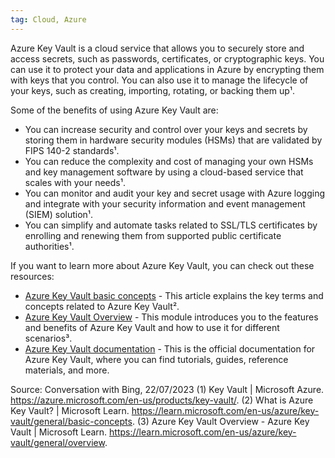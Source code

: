 ```yaml
---
tag: Cloud, Azure
---
```

Azure Key Vault is a cloud service that allows you to securely store and access secrets, such as passwords, certificates, or cryptographic keys. You can use it to protect your data and applications in Azure by encrypting them with keys that you control. You can also use it to manage the lifecycle of your keys, such as creating, importing, rotating, or backing them up¹.

Some of the benefits of using Azure Key Vault are:

- You can increase security and control over your keys and secrets by storing them in hardware security modules (HSMs) that are validated by FIPS 140-2 standards¹.
- You can reduce the complexity and cost of managing your own HSMs and key management software by using a cloud-based service that scales with your needs¹.
- You can monitor and audit your key and secret usage with Azure logging and integrate with your security information and event management (SIEM) solution¹.
- You can simplify and automate tasks related to SSL/TLS certificates by enrolling and renewing them from supported public certificate authorities¹.

If you want to learn more about Azure Key Vault, you can check out these resources:

- [Azure Key Vault basic concepts](https://learn.microsoft.com/en-us/azure/key-vault/general/basic-concepts) - This article explains the key terms and concepts related to Azure Key Vault².
- [Azure Key Vault Overview](https://learn.microsoft.com/en-us/azure/key-vault/general/overview) - This module introduces you to the features and benefits of Azure Key Vault and how to use it for different scenarios³.
- [Azure Key Vault documentation](https://docs.microsoft.com/en-us/azure/key-vault/) - This is the official documentation for Azure Key Vault, where you can find tutorials, guides, reference materials, and more.

Source: Conversation with Bing, 22/07/2023
(1) Key Vault | Microsoft Azure. https://azure.microsoft.com/en-us/products/key-vault/.
(2) What is Azure Key Vault? | Microsoft Learn. https://learn.microsoft.com/en-us/azure/key-vault/general/basic-concepts.
(3) Azure Key Vault Overview - Azure Key Vault | Microsoft Learn. https://learn.microsoft.com/en-us/azure/key-vault/general/overview.
